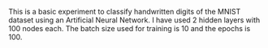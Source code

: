This is a basic experiment to classify handwritten digits of the MNIST dataset using an Artificial Neural Network. I have used 2 hidden layers with 100 nodes each. The batch size used for training is 10 and the epochs is 100. 
